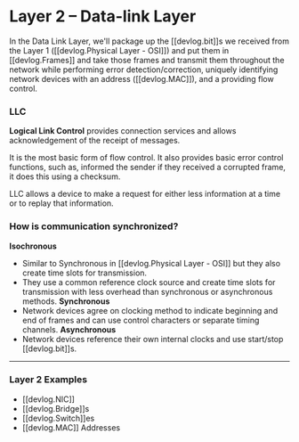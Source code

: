 
# Layer 2 – Data-link Layer

In the Data Link Layer, we'll package up the [[devlog.bit]]s we received from the Layer 1 ([[devlog.Physical Layer - OSI]]) and put them in [[devlog.Frames]] and take those frames and transmit them throughout the network while performing error detection/correction, uniquely identifying network devices with an address ([[devlog.MAC]]), and a providing flow control.

### LLC

**Logical Link Control** provides connection services and allows acknowledgement of the receipt of messages.

It is the most basic form of flow control. It also provides basic error control functions, such as, informed the sender if they received a corrupted frame, it does this using a checksum.

LLC allows a device to make a request for either less information at a time or to replay that information.

### How is communication synchronized?

 **Isochronous**
- Similar to Synchronous in [[devlog.Physical Layer - OSI]] but they also create time slots for transmission.
- They use a common reference clock source and create time slots for transmission with less overhead than synchronous or asynchronous methods.
**Synchronous**
- Network devices agree on clocking method to indicate beginning and end of frames and can use control characters or separate timing channels.
**Asynchronous**
- Network devices reference their own internal clocks and use start/stop [[devlog.bit]]s.

---

### Layer 2 Examples

- [[devlog.NIC]]
- [[devlog.Bridge]]s
- [[devlog.Switch]]es
- [[devlog.MAC]] Addresses
